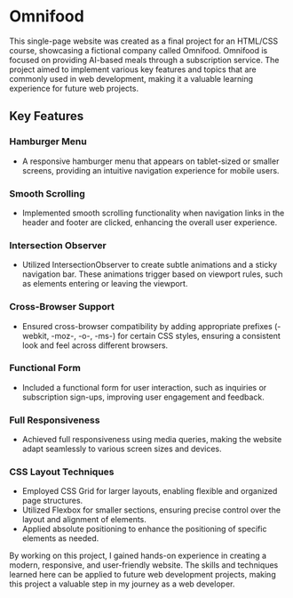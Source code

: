 # Omnifood

This single-page website was created as a final project for an HTML/CSS course, showcasing a fictional company called Omnifood. Omnifood is focused on providing AI-based meals through a subscription service. The project aimed to implement various key features and topics that are commonly used in web development, making it a valuable learning experience for future web projects.

## Key Features

### Hamburger Menu
- A responsive hamburger menu that appears on tablet-sized or smaller screens, providing an intuitive navigation experience for mobile users.

### Smooth Scrolling
- Implemented smooth scrolling functionality when navigation links in the header and footer are clicked, enhancing the overall user experience.

### Intersection Observer
- Utilized IntersectionObserver to create subtle animations and a sticky navigation bar. These animations trigger based on viewport rules, such as elements entering or leaving the viewport.

### Cross-Browser Support
- Ensured cross-browser compatibility by adding appropriate prefixes (-webkit, -moz-, -o-, -ms-) for certain CSS styles, ensuring a consistent look and feel across different browsers.

### Functional Form
- Included a functional form for user interaction, such as inquiries or subscription sign-ups, improving user engagement and feedback.

### Full Responsiveness
- Achieved full responsiveness using media queries, making the website adapt seamlessly to various screen sizes and devices.

### CSS Layout Techniques
- Employed CSS Grid for larger layouts, enabling flexible and organized page structures.
- Utilized Flexbox for smaller sections, ensuring precise control over the layout and alignment of elements.
- Applied absolute positioning to enhance the positioning of specific elements as needed.

By working on this project, I gained hands-on experience in creating a modern, responsive, and user-friendly website. The skills and techniques learned here can be applied to future web development projects, making this project a valuable step in my journey as a web developer.
